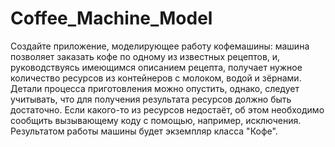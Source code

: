# Coffee_Machine_Model
Создайте приложение, моделирующее работу кофемашины: машина позволяет заказать кофе по одному из известных рецептов, и, руководствуясь имеющимся описанием рецепта, получает нужное количество ресурсов из контейнеров с молоком, водой и зёрнами. Детали процесса приготовления можно опустить, однако, следует учитывать, что для получения результата ресурсов должно быть достаточно. Если какого-то из ресурсов недостаёт, об этом необходимо сообщить вызывающему коду с помощью, например, исключения. Результатом работы машины будет экземпляр класса "Кофе".
